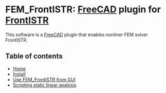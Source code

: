# FEM_FrontISTR: [FreeCAD](https://www.freecadweb.org/) plugin for [FrontISTR](https://www.frontistr.com)

This software is a [FreeCAD](https://www.freecadweb.org/) plugin that enables nonliner FEM solver FrontISTR.

## Table of contents

- [Home](./index.md)
- [Install](./install.md)
- [Use FEM_FrontISTR from GUI](./usegui.md)
- [Scripting static linear analysis](./usescript.md)
